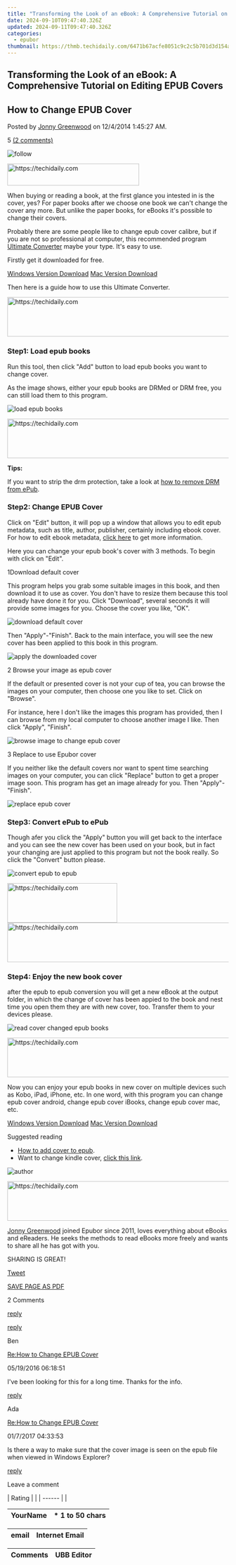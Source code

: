 ```yaml
---
title: "Transforming the Look of an eBook: A Comprehensive Tutorial on Editing EPUB Covers"
date: 2024-09-10T09:47:40.326Z
updated: 2024-09-11T09:47:40.326Z
categories:
  - epubor
thumbnail: https://thmb.techidaily.com/6471b67acfe8051c9c2c5b701d3d154a93913c9b510e1febb60299ae780985b8.jpg
---
```


## Transforming the Look of an eBook: A Comprehensive Tutorial on Editing EPUB Covers

## How to Change EPUB Cover

Posted by [Jonny Greenwood](https://plus.google.com/u/0/+JonnyGreenwood999) on 12/4/2014 1:45:27 AM.

5 [(2 comments)](http://www.epubor.com/#comment-area) 



![follow](http://www.epubor.com/images/follow.png)





<!-- affiliate ads begin -->
<a href="https://25home.pxf.io/c/5597632/2123474/16836" target="_top" id="2123474">
  <img src="//a.impactradius-go.com/display-ad/16836-2123474" border="0" alt="https://techidaily.com" width="300" height="50"/>
</a>
<img height="0" width="0" src="https://25home.pxf.io/i/5597632/2123474/16836" style="position:absolute;visibility:hidden;" border="0" />
<!-- affiliate ads end -->




When buying or reading a book, at the first glance you intested in is the cover, yes? For paper books after we choose one book we can't change the cover any more. But unlike the paper books, for eBooks it's possible to change their covers.

Probably there are some people like to change epub cover calibre, but if you are not so professional at computer, this recommended program [Ultimate Converter](https://tools.techidaily.com/epubor/ultimate/) maybe your type. It's easy to use.

Firstly get it downloaded for free.

[Windows Version Download](https://tools.techidaily.com/epubor/ultimate/) [Mac Version Download](https://tools.techidaily.com/epubor/ultimate/)

Then here is a guide how to use this Ultimate Converter.





<!-- affiliate ads begin -->
<a href="https://ephamedtechinc.pxf.io/c/5597632/2136620/26400" target="_top" id="2136620">
  <img src="//a.impactradius-go.com/display-ad/26400-2136620" border="0" alt="https://techidaily.com" width="728" height="90"/>
</a>
<img height="0" width="0" src="https://ephamedtechinc.pxf.io/i/5597632/2136620/26400" style="position:absolute;visibility:hidden;" border="0" />
<!-- affiliate ads end -->




### Step1: Load epub books

Run this tool, then click "Add" button to load epub books you want to change cover.

As the image shows, either your epub books are DRMed or DRM free, you can still load them to this program. 

![load epub books](http://www.epubor.com/images/uppic/load-epub-to-change-cover.jpg)





<!-- affiliate ads begin -->
<a href="https://ephamedtechinc.pxf.io/c/5597632/2136618/26400" target="_top" id="2136618">
  <img src="//a.impactradius-go.com/display-ad/26400-2136618" border="0" alt="https://techidaily.com" width="728" height="90"/>
</a>
<img height="0" width="0" src="https://ephamedtechinc.pxf.io/i/5597632/2136618/26400" style="position:absolute;visibility:hidden;" border="0" />
<!-- affiliate ads end -->




**Tips:**

If you want to strip the drm protection, take a look at [how to remove DRM from ePub](https://tools.techidaily.com/epubor/products/).

### Step2: Change EPUB Cover

Click on "Edit" button, it will pop up a window that allows you to edit epub metadata, such as title, author, publisher, certainly including ebook cover. For how to edit ebook metadata, [click here](https://tools.techidaily.com/epubor/products/) to get more information.

Here you can change your epub book's cover with 3 methods. To begin with click on "Edit".

1Download default cover

This program helps you grab some suitable images in this book, and then download it to use as cover. You don't have to resize them because this tool already have done it for you. Click "Download", several seconds it will provide some images for you. Choose the cover you like, "OK".

![download default cover](http://www.epubor.com/images/uppic/download-epub-cover.jpg)

Then "Apply"-"Finish". Back to the main interface, you will see the new cover has been applied to this book in this program.

![apply the downloaded cover](http://www.epubor.com/images/uppic/download-cover-to-change.jpg)

2 Browse your image as epub cover

If the default or presented cover is not your cup of tea, you can browse the images on your computer, then choose one you like to set. Click on "Browse".

For instance, here I don't like the images this program has provided, then I can browse from my local computer to choose another image I like. Then click "Apply", "Finish".

![browse image to change epub cover](http://www.epubor.com/images/uppic/browse-epub-cover.jpg)

3 Replace to use Epubor cover

If you neither like the default covers nor want to spent time searching images on your computer, you can click "Replace" button to get a proper image soon. This program has get an image already for you. Then "Apply"-"Finish".

![replace epub cover](http://www.epubor.com/images/uppic/replace-epub-cover.jpg)

### Step3: Convert ePub to ePub

Though afer you click the "Apply" button you will get back to the interface and you can see the new cover has been used on your book, but in fact your changing are just applied to this program but not the book really. So click the "Convert" button please.

![convert epub to epub](http://www.epubor.com/images/uppic/convert-epub-to-change-cover.jpg)





<!-- affiliate ads begin -->
<a href="https://bluettius.sjv.io/c/5597632/2139107/17108" target="_top" id="2139107">
  <img src="//a.impactradius-go.com/display-ad/17108-2139107" border="0" alt="https://techidaily.com" width="250" height="90"/>
</a>
<img height="0" width="0" src="https://bluettius.sjv.io/i/5597632/2139107/17108" style="position:absolute;visibility:hidden;" border="0" />
<!-- affiliate ads end -->








<!-- affiliate ads begin -->
<a href="https://ephamedtechinc.pxf.io/c/5597632/2137205/26400" target="_top" id="2137205">
  <img src="//a.impactradius-go.com/display-ad/26400-2137205" border="0" alt="https://techidaily.com" width="728" height="90"/>
</a>
<img height="0" width="0" src="https://ephamedtechinc.pxf.io/i/5597632/2137205/26400" style="position:absolute;visibility:hidden;" border="0" />
<!-- affiliate ads end -->




### Step4: Enjoy the new book cover

after the epub to epub conversion you will get a new eBook at the output folder, in which the change of cover has been appied to the book and nest time you open them they are with new cover, too. Transfer them to your devices please.

![read cover changed epub books](http://www.epubor.com/images/uppic/cover-changed-epub.jpg)





<!-- affiliate ads begin -->
<a href="https://ephamedtechinc.pxf.io/c/5597632/2137208/26400" target="_top" id="2137208">
  <img src="//a.impactradius-go.com/display-ad/26400-2137208" border="0" alt="https://techidaily.com" width="728" height="90"/>
</a>
<img height="0" width="0" src="https://ephamedtechinc.pxf.io/i/5597632/2137208/26400" style="position:absolute;visibility:hidden;" border="0" />
<!-- affiliate ads end -->




Now you can enjoy your epub books in new cover on multiple devices such as Kobo, iPad, iPhone, etc. In one word, with this program you can change epub cover android, change epub cover iBooks, change epub cover mac, etc.

[Windows Version Download](https://tools.techidaily.com/epubor/ultimate/) [Mac Version Download](https://tools.techidaily.com/epubor/ultimate/)

Suggested reading

* [How to add cover to epub](https://tools.techidaily.com/epubor/products/).
* Want to change kindle cover, [click this link](https://tools.techidaily.com/epubor/products/).

![author](http://www.epubor.com/images/uppic/jonny.png)





<!-- affiliate ads begin -->
<a href="https://unicoeye.pxf.io/c/5597632/2134218/18498" target="_top" id="2134218">
  <img src="//a.impactradius-go.com/display-ad/18498-2134218" border="0" alt="https://techidaily.com" width="728" height="90"/>
</a>
<img height="0" width="0" src="https://unicoeye.pxf.io/i/5597632/2134218/18498" style="position:absolute;visibility:hidden;" border="0" />
<!-- affiliate ads end -->




[Jonny Greenwood](https://plus.google.com/u/0/+JonnyGreenwood999) joined Epubor since 2011, loves everything about eBooks and eReaders. He seeks the methods to read eBooks more freely and wants to share all he has got with you.

SHARING IS GREAT!

[Tweet](https://twitter.com/share) 

[SAVE PAGE AS PDF](https://tools.techidaily.com/epubor/products/) 



2 Comments

[reply](https://tools.techidaily.com/epubor/products/) 

[reply](https://tools.techidaily.com/epubor/products/) 

Ben 

[Re:How to Change EPUB Cover](https://tools.techidaily.com/epubor/products/)

05/19/2016 06:18:51

I've been looking for this for a long time. Thanks for the info.

[reply](https://tools.techidaily.com/epubor/products/) 

Ada

[Re:How to Change EPUB Cover](https://tools.techidaily.com/epubor/products/)

01/7/2017 04:33:53

Is there a way to make sure that the cover image is seen on the epub file when viewed in Windows Explorer?

[reply](https://tools.techidaily.com/epubor/products/) 

Leave a comment

| Rating |  |
| ------ |  |

| YourName | \*  1 to 50 chars |
| -------- | ----------------- |

| email | Internet Email |
| ----- | -------------- |

| Comments | UBB Editor |
| -------- | ---------- |

<ins class="adsbygoogle"
     style="display:block"
     data-ad-format="autorelaxed"
     data-ad-client="ca-pub-7571918770474297"
     data-ad-slot="1223367746"></ins>



<ins class="adsbygoogle"
     style="display:block"
     data-ad-client="ca-pub-7571918770474297"
     data-ad-slot="8358498916"
     data-ad-format="auto"
     data-full-width-responsive="true"></ins>


